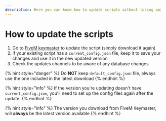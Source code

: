 ```yaml
---
description: Here you can know how to update scripts without losing any changes
---
```


# How to update the scripts

1. Go to [FiveM keymaster](https://keymaster.fivem.net/asset-grants) to update the script (simply download it again)
2. If your existing script has a `current_config.json` file, keep it to save your changes and use it in the new updated version
3. Check the updates channels to be aware of any database changes

{% hint style="danger" %}
Do **NOT** keep `default_config.json` file, always use the one included in the latest download
{% endhint %}

{% hint style="info" %}
If the version you're updating doesn't have `current_config.json`, you'll need to set up the config files again after the update.
{% endhint %}

{% hint style="info" %}
The version you download from FiveM Keymaster, will **always** be the latest version available
{% endhint %}
